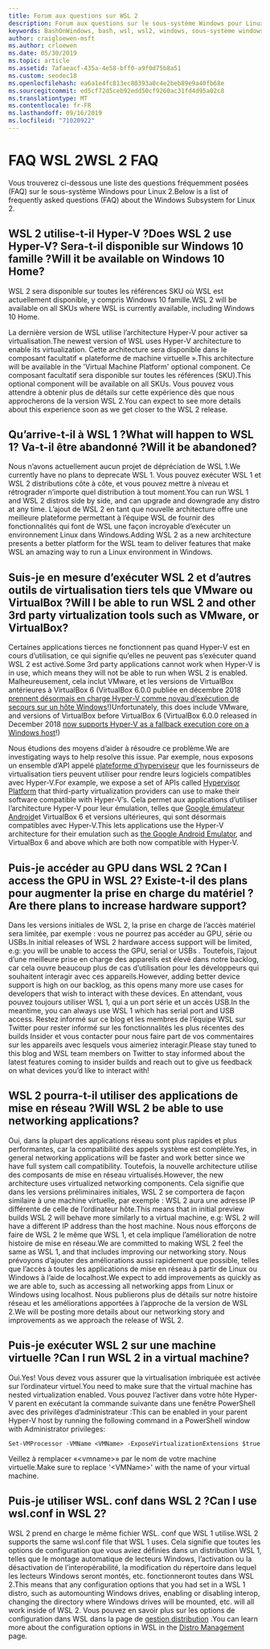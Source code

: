 ```yaml
---
title: Forum aux questions sur WSL 2
description: Forum aux questions sur le sous-système Windows pour Linux 2
keywords: BashOnWindows, bash, wsl, wsl2, windows, sous-système windows pour linux, sous-système windows, ubuntu, debian, suse, windows 10, installation
author: craigloewen-msft
ms.author: crloewen
ms.date: 05/30/2019
ms.topic: article
ms.assetid: 7afaeacf-435a-4e58-bff0-a9f0d75b8a51
ms.custom: seodec18
ms.openlocfilehash: ea6a1e4fc813ec80393a0c4e2beb89e9a40fb68e
ms.sourcegitcommit: ed5cf72d5ceb92edd50cf9260ac31fd4d95a02c8
ms.translationtype: MT
ms.contentlocale: fr-FR
ms.lasthandoff: 09/16/2019
ms.locfileid: "71020922"
---
```

# <a name="wsl-2-faq"></a><span data-ttu-id="1d7a7-104">FAQ WSL 2</span><span class="sxs-lookup"><span data-stu-id="1d7a7-104">WSL 2 FAQ</span></span>

<span data-ttu-id="1d7a7-105">Vous trouverez ci-dessous une liste des questions fréquemment posées (FAQ) sur le sous-système Windows pour Linux 2.</span><span class="sxs-lookup"><span data-stu-id="1d7a7-105">Below is a list of frequently asked questions (FAQ) about the Windows Subsystem for Linux 2.</span></span>

## <a name="does-wsl-2-use-hyper-v-will-it-be-available-on-windows-10-home"></a><span data-ttu-id="1d7a7-106">WSL 2 utilise-t-il Hyper-V ?</span><span class="sxs-lookup"><span data-stu-id="1d7a7-106">Does WSL 2 use Hyper-V?</span></span> <span data-ttu-id="1d7a7-107">Sera-t-il disponible sur Windows 10 famille ?</span><span class="sxs-lookup"><span data-stu-id="1d7a7-107">Will it be available on Windows 10 Home?</span></span>

<span data-ttu-id="1d7a7-108">WSL 2 sera disponible sur toutes les références SKU où WSL est actuellement disponible, y compris Windows 10 famille.</span><span class="sxs-lookup"><span data-stu-id="1d7a7-108">WSL 2 will be available on all SKUs where WSL is currently available, including Windows 10 Home.</span></span>

<span data-ttu-id="1d7a7-109">La dernière version de WSL utilise l’architecture Hyper-V pour activer sa virtualisation.</span><span class="sxs-lookup"><span data-stu-id="1d7a7-109">The newest version of WSL uses Hyper-V architecture to enable its virtualization.</span></span> <span data-ttu-id="1d7a7-110">Cette architecture sera disponible dans le composant facultatif « plateforme de machine virtuelle ».</span><span class="sxs-lookup"><span data-stu-id="1d7a7-110">This architecture will be available in the 'Virtual Machine Platform' optional component.</span></span> <span data-ttu-id="1d7a7-111">Ce composant facultatif sera disponible sur toutes les références (SKU).</span><span class="sxs-lookup"><span data-stu-id="1d7a7-111">This optional component will be available on all SKUs.</span></span> <span data-ttu-id="1d7a7-112">Vous pouvez vous attendre à obtenir plus de détails sur cette expérience dès que nous approcherons de la version WSL 2.</span><span class="sxs-lookup"><span data-stu-id="1d7a7-112">You can expect to see more details about this experience soon as we get closer to the WSL 2 release.</span></span>

## <a name="what-will-happen-to-wsl-1-will-it-be-abandoned"></a><span data-ttu-id="1d7a7-113">Qu’arrive-t-il à WSL 1 ?</span><span class="sxs-lookup"><span data-stu-id="1d7a7-113">What will happen to WSL 1?</span></span> <span data-ttu-id="1d7a7-114">Va-t-il être abandonné ?</span><span class="sxs-lookup"><span data-stu-id="1d7a7-114">Will it be abandoned?</span></span>

<span data-ttu-id="1d7a7-115">Nous n’avons actuellement aucun projet de dépréciation de WSL 1.</span><span class="sxs-lookup"><span data-stu-id="1d7a7-115">We currently have no plans to deprecate WSL 1.</span></span> <span data-ttu-id="1d7a7-116">Vous pouvez exécuter WSL 1 et WSL 2 distributions côte à côte, et vous pouvez mettre à niveau et rétrograder n’importe quel distribution à tout moment.</span><span class="sxs-lookup"><span data-stu-id="1d7a7-116">You can run WSL 1 and WSL 2 distros side by side, and can upgrade and downgrade any distro at any time.</span></span> <span data-ttu-id="1d7a7-117">L’ajout de WSL 2 en tant que nouvelle architecture offre une meilleure plateforme permettant à l’équipe WSL de fournir des fonctionnalités qui font de WSL une façon incroyable d’exécuter un environnement Linux dans Windows.</span><span class="sxs-lookup"><span data-stu-id="1d7a7-117">Adding WSL 2 as a new architecture presents a better platform for the WSL team to deliver features that make WSL an amazing way to run a Linux environment in Windows.</span></span>

## <a name="will-i-be-able-to-run-wsl-2-and-other-3rd-party-virtualization-tools-such-as-vmware-or-virtualbox"></a><span data-ttu-id="1d7a7-118">Suis-je en mesure d’exécuter WSL 2 et d’autres outils de virtualisation tiers tels que VMware ou VirtualBox ?</span><span class="sxs-lookup"><span data-stu-id="1d7a7-118">Will I be able to run WSL 2 and other 3rd party virtualization tools such as VMware, or VirtualBox?</span></span>

<span data-ttu-id="1d7a7-119">Certaines applications tierces ne fonctionnent pas quand Hyper-V est en cours d’utilisation, ce qui signifie qu’elles ne peuvent pas s’exécuter quand WSL 2 est activé.</span><span class="sxs-lookup"><span data-stu-id="1d7a7-119">Some 3rd party applications cannot work when Hyper-V is in use, which means they will not be able to run when WSL 2 is enabled.</span></span> <span data-ttu-id="1d7a7-120">Malheureusement, cela inclut VMware, et les versions de VirtualBox antérieures à VirtualBox 6 (VirtualBox 6.0.0 publiée en décembre 2018 [prennent désormais en charge Hyper-V comme noyau d’exécution de secours sur un hôte Windows][1]!)</span><span class="sxs-lookup"><span data-stu-id="1d7a7-120">Unfortunately, this does include VMware, and versions of VirtualBox before VirtualBox 6 (VirtualBox 6.0.0 released in December 2018 [now supports Hyper-V as a fallback execution core on a Windows host][1]!)</span></span>

<span data-ttu-id="1d7a7-121">Nous étudions des moyens d’aider à résoudre ce problème.</span><span class="sxs-lookup"><span data-stu-id="1d7a7-121">We are investigating ways to help resolve this issue.</span></span> <span data-ttu-id="1d7a7-122">Par exemple, nous exposons un ensemble d’API appelé [plateforme d’hyperviseur][2] que les fournisseurs de virtualisation tiers peuvent utiliser pour rendre leurs logiciels compatibles avec Hyper-V.</span><span class="sxs-lookup"><span data-stu-id="1d7a7-122">For example, we expose a set of APIs called [Hypervisor Platform][2] that third-party virtualization providers can use to make their software compatible with Hyper-V’s.</span></span> <span data-ttu-id="1d7a7-123">Cela permet aux applications d’utiliser l’architecture Hyper-V pour leur émulation, telles que [Google émulateur Android][3]et VirtualBox 6 et versions ultérieures, qui sont désormais compatibles avec Hyper-V.</span><span class="sxs-lookup"><span data-stu-id="1d7a7-123">This lets applications use the Hyper-V architecture for their emulation such as [the Google Android Emulator][3], and VirtualBox 6 and above which are both now compatible with Hyper-V.</span></span>

## <a name="can-i-access-the-gpu-in-wsl-2-are-there-plans-to-increase-hardware-support"></a><span data-ttu-id="1d7a7-124">Puis-je accéder au GPU dans WSL 2 ?</span><span class="sxs-lookup"><span data-stu-id="1d7a7-124">Can I access the GPU in WSL 2?</span></span> <span data-ttu-id="1d7a7-125">Existe-t-il des plans pour augmenter la prise en charge du matériel ?</span><span class="sxs-lookup"><span data-stu-id="1d7a7-125">Are there plans to increase hardware support?</span></span>

<span data-ttu-id="1d7a7-126">Dans les versions initiales de WSL 2, la prise en charge de l’accès matériel sera limitée, par exemple : vous ne pourrez pas accéder au GPU, série ou USBs.</span><span class="sxs-lookup"><span data-stu-id="1d7a7-126">In initial releases of WSL 2 hardware access support will be limited, e.g: you will be unable to access the GPU, serial or USBs .</span></span> <span data-ttu-id="1d7a7-127">Toutefois, l’ajout d’une meilleure prise en charge des appareils est élevé dans notre backlog, car cela ouvre beaucoup plus de cas d’utilisation pour les développeurs qui souhaitent interagir avec ces appareils.</span><span class="sxs-lookup"><span data-stu-id="1d7a7-127">However, adding better device support is high on our backlog, as this opens many more use cases for developers that wish to interact with these devices.</span></span> <span data-ttu-id="1d7a7-128">En attendant, vous pouvez toujours utiliser WSL 1, qui a un port série et un accès USB.</span><span class="sxs-lookup"><span data-stu-id="1d7a7-128">In the meantime, you can always use WSL 1 which has serial port and USB access.</span></span> <span data-ttu-id="1d7a7-129">Restez informé sur ce blog et les membres de l’équipe WSL sur Twitter pour rester informé sur les fonctionnalités les plus récentes des builds Insider et vous contacter pour nous faire part de vos commentaires sur les appareils avec lesquels vous aimeriez interagir.</span><span class="sxs-lookup"><span data-stu-id="1d7a7-129">Please stay tuned to this blog and WSL team members on Twitter to stay informed about the latest features coming to insider builds and reach out to give us feedback on what devices you’d like to interact with!</span></span>

## <a name="will-wsl-2-be-able-to-use-networking-applications"></a><span data-ttu-id="1d7a7-130">WSL 2 pourra-t-il utiliser des applications de mise en réseau ?</span><span class="sxs-lookup"><span data-stu-id="1d7a7-130">Will WSL 2 be able to use networking applications?</span></span>

<span data-ttu-id="1d7a7-131">Oui, dans la plupart des applications réseau sont plus rapides et plus performantes, car la compatibilité des appels système est complète.</span><span class="sxs-lookup"><span data-stu-id="1d7a7-131">Yes, in general networking applications will be faster and work better since we have full system call compatibility.</span></span> <span data-ttu-id="1d7a7-132">Toutefois, la nouvelle architecture utilise des composants de mise en réseau virtualisés.</span><span class="sxs-lookup"><span data-stu-id="1d7a7-132">However, the new architecture uses virtualized networking components.</span></span> <span data-ttu-id="1d7a7-133">Cela signifie que dans les versions préliminaires initiales, WSL 2 se comportera de façon similaire à une machine virtuelle, par exemple : WSL 2 aura une adresse IP différente de celle de l’ordinateur hôte.</span><span class="sxs-lookup"><span data-stu-id="1d7a7-133">This means that in initial preview builds WSL 2 will behave more similarly to a virtual machine, e.g: WSL 2 will have a different IP address than the host machine.</span></span> <span data-ttu-id="1d7a7-134">Nous nous efforçons de faire de WSL 2 le même que WSL 1, et cela implique l’amélioration de notre histoire de mise en réseau.</span><span class="sxs-lookup"><span data-stu-id="1d7a7-134">We are committed to making WSL 2 feel the same as WSL 1, and that includes improving our networking story.</span></span> <span data-ttu-id="1d7a7-135">Nous prévoyons d’ajouter des améliorations aussi rapidement que possible, telles que l’accès à toutes les applications de mise en réseau à partir de Linux ou Windows à l’aide de localhost.</span><span class="sxs-lookup"><span data-stu-id="1d7a7-135">We expect to add improvements as quickly as we are able to, such as accessing all networking apps from Linux or Windows using localhost.</span></span> <span data-ttu-id="1d7a7-136">Nous publierons plus de détails sur notre histoire réseau et les améliorations apportées à l’approche de la version de WSL 2.</span><span class="sxs-lookup"><span data-stu-id="1d7a7-136">We will be posting more details about our networking story and improvements as we approach the release of WSL 2.</span></span>

## <a name="can-i-run-wsl-2-in-a-virtual-machine"></a><span data-ttu-id="1d7a7-137">Puis-je exécuter WSL 2 sur une machine virtuelle ?</span><span class="sxs-lookup"><span data-stu-id="1d7a7-137">Can I run WSL 2 in a virtual machine?</span></span>

<span data-ttu-id="1d7a7-138">Oui.</span><span class="sxs-lookup"><span data-stu-id="1d7a7-138">Yes!</span></span> <span data-ttu-id="1d7a7-139">Vous devez vous assurer que la virtualisation imbriquée est activée sur l’ordinateur virtuel.</span><span class="sxs-lookup"><span data-stu-id="1d7a7-139">You need to make sure that the virtual machine has nested virtualization enabled.</span></span> <span data-ttu-id="1d7a7-140">Vous pouvez l’activer dans votre hôte Hyper-V parent en exécutant la commande suivante dans une fenêtre PowerShell avec des privilèges d’administrateur :</span><span class="sxs-lookup"><span data-stu-id="1d7a7-140">This can be enabled in your parent Hyper-V host by running the following command in a PowerShell window with Administrator privileges:</span></span>

`Set-VMProcessor -VMName <VMName> -ExposeVirtualizationExtensions $true`

<span data-ttu-id="1d7a7-141">Veillez à remplacer «&lt;vmname&gt;» par le nom de votre machine virtuelle.</span><span class="sxs-lookup"><span data-stu-id="1d7a7-141">Make sure to replace '&lt;VMName&gt;' with the name of your virtual machine.</span></span>

## <a name="can-i-use-wslconf-in-wsl-2"></a><span data-ttu-id="1d7a7-142">Puis-je utiliser WSL. conf dans WSL 2 ?</span><span class="sxs-lookup"><span data-stu-id="1d7a7-142">Can I use wsl.conf in WSL 2?</span></span>

<span data-ttu-id="1d7a7-143">WSL 2 prend en charge le même fichier WSL. conf que WSL 1 utilise.</span><span class="sxs-lookup"><span data-stu-id="1d7a7-143">WSL 2 supports the same wsl.conf file that WSL 1 uses.</span></span> <span data-ttu-id="1d7a7-144">Cela signifie que toutes les options de configuration que vous aviez définies dans un distribution WSL 1, telles que le montage automatique de lecteurs Windows, l’activation ou la désactivation de l’interopérabilité, la modification du répertoire dans lequel les lecteurs Windows seront montés, etc. fonctionneront toutes dans WSL 2.</span><span class="sxs-lookup"><span data-stu-id="1d7a7-144">This means that any configuration options that you had set in a WSL 1 distro, such as automounting Windows drives, enabling or disabling interop, changing the directory where Windows drives will be mounted, etc. will all work inside of WSL 2.</span></span> <span data-ttu-id="1d7a7-145">Vous pouvez en savoir plus sur les options de configuration dans WSL dans la page de [gestion distribution](./wsl-config.md) .</span><span class="sxs-lookup"><span data-stu-id="1d7a7-145">You can learn more about the configuration options in WSL in the [Distro Management](./wsl-config.md) page.</span></span> 

 [1]: https://www.virtualbox.org/wiki/Changelog-6.0
 [2]: https://docs.microsoft.com/en-us/virtualization/api/
 [3]: https://devblogs.microsoft.com/visualstudio/hyper-v-android-emulator-support/
